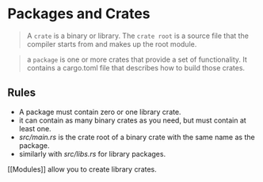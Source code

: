 # Packages and Crates
>A `crate` is a binary or library.
>The `crate root` is a source file that the compiler starts from and makes up the root module.

>a `package` is one or more crates that provide a set of functionality. It contains a cargo.toml file that describes how to build those crates.

## Rules
- A package must contain zero or one library crate.
- it can contain as many binary crates as you need, but must contain at least one.
- *src/main.rs* is the crate root of a binary crate with the same name as the package.
- similarly with *src/libs.rs* for library packages.

[[Modules]] allow you to create library crates.